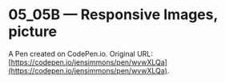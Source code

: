 # 05_05B — Responsive Images, picture

A Pen created on CodePen.io. Original URL: [https://codepen.io/jensimmons/pen/wvwXLQa](https://codepen.io/jensimmons/pen/wvwXLQa).

